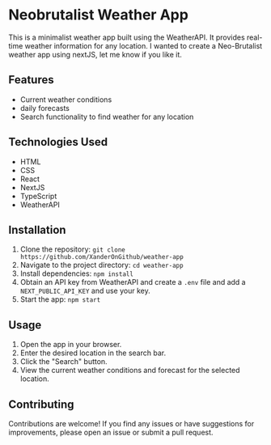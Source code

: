 # Neobrutalist Weather App

This is a minimalist weather app built using the WeatherAPI. It provides real-time weather information for any location. I wanted to create a Neo-Brutalist weather app using nextJS, let me know if you like it.

## Features

- Current weather conditions
- daily forecasts
- Search functionality to find weather for any location

## Technologies Used

- HTML
- CSS
- React
- NextJS
- TypeScript
- WeatherAPI

## Installation

1. Clone the repository: `git clone https://github.com/XanderOnGithub/weather-app`
2. Navigate to the project directory: `cd weather-app`
3. Install dependencies: `npm install`
4. Obtain an API key from WeatherAPI and create a `.env` file and add a `NEXT_PUBLIC_API_KEY` and use your key.
5. Start the app: `npm start`

## Usage

1. Open the app in your browser.
2. Enter the desired location in the search bar.
3. Click the "Search" button.
4. View the current weather conditions and forecast for the selected location.

## Contributing

Contributions are welcome! If you find any issues or have suggestions for improvements, please open an issue or submit a pull request.
